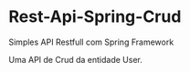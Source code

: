# Rest-Api-Spring-Crud
Simples API Restfull com Spring Framework

Uma API de Crud da entidade User.

